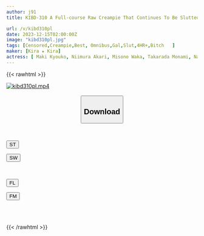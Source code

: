 ```yaml
---
author: j91
title: KIBD-310 A Full-course Raw Creampie That Continues To Be Slutted By An Extremely Vulgar Gal Bitch Who Says, ``I'm Not Going To Ejaculate Anymore!''!

url: /v/kibd310pl
date: 2023-12-15T02:00:00Z
image: "kibd310pl.jpg"
tags: [Censored,Creampie,Best, Omnibus,Gal,Slut,4HR+,Bitch	 ]
maker: [Kira ★ Kira]
actress: [ Maki Kyouko, Niimura Akari, Misono Waka, Takarada Monami, Nagisa Mitsuki, Hazuki Reira ,Takasaka Airi, Ketsushiro Masaki, Saegusa Chitose ,Mizuhara Misono]
---
```



{{< rawhtml >}}

<div class="video" data-videoid="rl67zo0DWgTb7Rj">
    <a href="javascript:;">
        <img src="/v/kibd310pl/kibd310pl.jpg" width="WIDTH" height="HEIGHT" alt="kibd310pl.mp4" loading="lazy">
    </a>
</div>

<script type="text/javascript" src="https://j91.asia/asset/on-demand-st.js"></script>

<br>
  <link rel="stylesheet" href="https://j91.asia/asset/bs5.css">
  
  <center>
  <button class="btn btn-primary" type="button" data-bs-toggle="collapse" data-bs-target=".multi-collapse" aria-expanded="false" aria-controls="multiCollapseExample1 multiCollapseExample2"><h2>Download</h2></button></center>
</p>
<div class="row">
  <div class="col">
    <div class="collapse multi-collapse" id="multiCollapseExample1">
      <div class="card card-body">
	      	      <br>
<div class="buttons">  
<p><a href="https://streamtape.to/v/rl67zo0DWgTb7Rj" target="_blank"><button class="btn-hover color-3"><i class="fa fa-download"></i> ST</button></a></p>
<p><a href="https://flaswish.com/s6q4r981rpnu" target="_blank"><button class="btn-hover color-2"><i class="fa fa-download"></i> SW</button></a></p></div>
    </div>
  </div>
</div>
  <div class="col">
    <div class="collapse multi-collapse" id="multiCollapseExample2">
      <div class="card card-body">
	      <br>
<div class="buttons">
<p><a href="https://filelions.site/f/8bwqnzp1kc9d" target="_blank"><button class="btn-hover color-9"><i class="fa fa-download"></i> FL</button></a></p>
<p><a href="https://filemoon.sx/d/l0xkfd5u01pu" target="_blank"><button class="btn-hover color-8"><i class="fa fa-download"></i> FM</button></a></p></div>
<br><br>
      </div>
    </div>
  </div>
</div>

{{< /rawhtml >}}